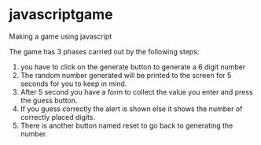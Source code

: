# javascriptgame
Making a game using javascript

The game has 3 phases carried out by the following steps:
1. you have to click on the generate button to generate a 6 digit number
2. The random number generated will be printed to the screen for 5 seconds for you to keep in mind.
3. After 5 second you have a form to collect the value you enter and press the guess button.
4. If you guess correctly the alert is shown else it shows the number of correctly placed digits.
5. There is another button named reset to go back to generating the number.
